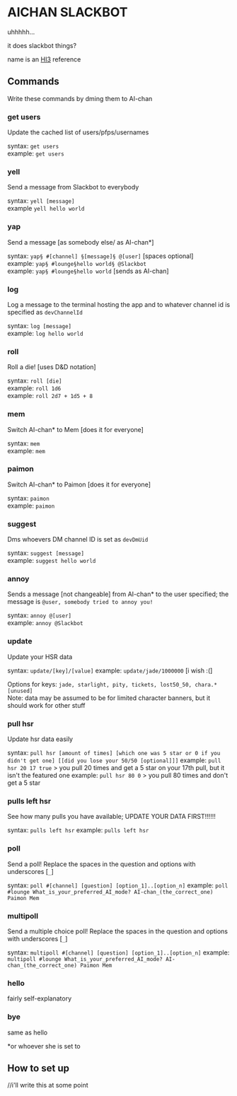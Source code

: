 # AICHAN SLACKBOT  
  
uhhhhh...  
  
it does slackbot things?  
  
name is an [HI3](https://en.wikipedia.org/wiki/Honkai_Impact_3rd) reference  
  
## Commands  
  
Write these commands by dming them to AI-chan  
  
### get users  
  
Update the cached list of users/pfps/usernames  
  
syntax: `get users`  
example: `get users`  
  
### yell  
  
Send a message from Slackbot to everybody   
  
syntax: `yell [message]`  
example `yell hello world`  
  
### yap  
  
Send a message [as somebody else/ as AI-chan*]  
  
syntax: `yap§ #[channel] §[message]§ @[user]` [spaces optional]  
example: `yap§ #lounge§hello world§ @Slackbot`  
example: `yap§ #lounge§hello world` [sends as AI-chan]  
  
### log  
  
Log a message to the terminal hosting the app and to whatever channel id is specified as `devChannelId`  
  
syntax: `log [message]`  
example: `log hello world`  
  
### roll  
  
Roll a die! [uses D&D notation]  
  
syntax: `roll [die]`   
example: `roll 1d6`  
example: `roll 2d7 + 1d5 + 8`  
  
### mem  
  
Switch AI-chan* to Mem [does it for everyone]  
  
syntax: `mem`  
example: `mem`  
  
### paimon  
  
Switch AI-chan* to Paimon [does it for everyone]  
  
syntax: `paimon`  
example: `paimon`  
  
### suggest  
  
Dms whoevers DM channel ID is set as `devDmUid`  
  
syntax: `suggest [message]`  
example: `suggest hello world`  
  
### annoy  
  
Sends a message [not changeable] from AI-chan* to the user specified; the message is `@user, somebody tried to annoy you!`  
  
syntax: `annoy @[user]`  
example: `annoy @Slackbot`  
  
  
### update
  
Update your HSR data
  
syntax: `update/[key]/[value]`
example: `update/jade/1000000` [i wish :(]

Options for keys: `jade, starlight, pity, tickets, lost50_50, chara.* [unused]`  
Note: data may be assumed to be for limited character banners, but it should work for other stuff

### pull hsr
  
Update hsr data easily
  
syntax: `pull hsr [amount of times] [which one was 5 star or 0 if you didn't get one] [[did you lose your 50/50 [optional]]]`
example: `pull hsr 20 17 true` > you pull 20 times and get a 5 star on your 17th pull, but it isn't the featured one
example: `pull hsr 80 0` > you pull 80 times and don't get a 5 star

### pulls left hsr

See how many pulls you have available; UPDATE YOUR DATA FIRST!!!!!!

syntax: `pulls left hsr`
example: `pulls left hsr`

### poll

Send a poll! Replace the spaces in the question and options with underscores [`_`]

syntax: `poll #[channel] [question] [option_1]..[option_n]`
example: `poll #lounge What_is_your_preferred_AI_mode? AI-chan_(the_correct_one) Paimon Mem`

### multipoll

Send a multiple choice poll! Replace the spaces in the question and options with underscores [`_`]

syntax: `multipoll #[channel] [question] [option_1]..[option_n]`
example: `multipoll #lounge What_is_your_preferred_AI_mode? AI-chan_(the_correct_one) Paimon Mem`

### hello
  
fairly self-explanatory

### bye

same as hello



  
*or whoever she is set to

## How to set up

//i'll write this at some point